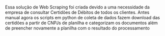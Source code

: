 Essa solução de Web Scraping foi criada devido a uma necessidade da empresa de consultar Certidões de Débitos de todos os clientes.
Antes manual agora os scripts em python de coleta de dados fazem download das certidões a partir de CNPJs de planilha e categorizam os documentos além de preencher novamente a planilha com o resultado do processamento
